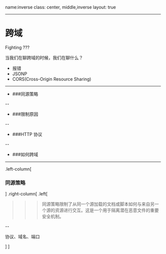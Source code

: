 name:inverse
class: center, middle,inverse
layout: true

---

# 跨域

Fighting
???

当我们在聊跨域的时候，我们在聊什么？

* 报错
* JSONP
* CORS(Cross-Origin Resource Sharing)

---

* ###同源策略

--

* ###限制原因

--

* ###HTTP 协议

--

* ###如何跨域

---

.left-column[

### 同源策略

]
.right-column[
.left[

> > > 同源策略限制了从同一个源加载的文档或脚本如何与来自另一个源的资源进行交互。这是一个用于隔离潜在恶意文件的重要安全机制。

--

协议、域名、端口

]
]
